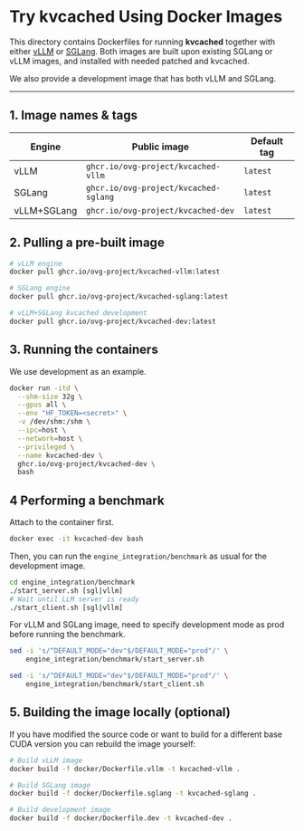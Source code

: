 # Try kvcached Using Docker Images

This directory contains Dockerfiles for running **kvcached** together with either [vLLM](https://github.com/vllm-project/vllm) or [SGLang](https://github.com/lm-sys/sglang). Both images are built upon existing SGLang or vLLM images, and installed with needed patched and kvcached.

We also provide a development image that has both vLLM and SGLang.

---

## 1. Image names & tags

| Engine | Public image | Default tag |
| ------ | ------------ | ----------- |
| vLLM   | `ghcr.io/ovg-project/kvcached-vllm`     | `latest` |
| SGLang | `ghcr.io/ovg-project/kvcached-sglang`   | `latest` |
| vLLM+SGLang | `ghcr.io/ovg-project/kvcached-dev`   | `latest` |

## 2. Pulling a pre-built image

```bash
# vLLM engine
docker pull ghcr.io/ovg-project/kvcached-vllm:latest

# SGLang engine
docker pull ghcr.io/ovg-project/kvcached-sglang:latest

# vLLM+SGLang kvcached development
docker pull ghcr.io/ovg-project/kvcached-dev:latest
```

## 3. Running the containers

We use development as an example.

```bash
docker run -itd \
  --shm-size 32g \
  --gpus all \
  --env "HF_TOKEN=<secret>" \
  -v /dev/shm:/shm \
  --ipc=host \
  --network=host \
  --privileged \
  --name kvcached-dev \
  ghcr.io/ovg-project/kvcached-dev \
  bash
```

## 4 Performing a benchmark

Attach to the container first.

```bash
docker exec -it kvcached-dev bash
```

Then, you can run the `engine_integration/benchmark` as usual for the development image.

```bash
cd engine_integration/benchmark
./start_server.sh [sgl|vllm]
# Wait until LLM server is ready
./start_client.sh [sgl|vllm]
```

For vLLM and SGLang image, need to specify development mode as prod before running the benchmark.

```bash
sed -i 's/^DEFAULT_MODE="dev"$/DEFAULT_MODE="prod"/' \
    engine_integration/benchmark/start_server.sh

sed -i 's/^DEFAULT_MODE="dev"$/DEFAULT_MODE="prod"/' \
    engine_integration/benchmark/start_client.sh
```

## 5. Building the image locally (optional)

If you have modified the source code or want to build for a different base CUDA version you can rebuild the image yourself:

```bash
# Build vLLM image
docker build -f docker/Dockerfile.vllm -t kvcached-vllm .

# Build SGLang image
docker build -f docker/Dockerfile.sglang -t kvcached-sglang .

# Build development image
docker build -f docker/Dockerfile.dev -t kvcached-dev .
```
